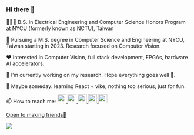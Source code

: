 ### Hi there 👋

🧑🏼‍🎓 B.S. in Electrical Engineering and Computer Science Honors Program at NYCU (formerly known as NCTU), Taiwan

📕 Pursuing a M.S. degree in Computer Science and Engineering at NYCU, Taiwan starting in 2023. Research focused on Computer Vision.

❤️ Interested in Computer Vision, full stack development, FPGAs, hardware AI accelerators.

🔭 I’m currently working on my research. Hope everything goes well 🙏.

🌱 Maybe someday: learning React + vike, nothing too serious, just for fun. 

📫 How to reach me: <a href="https://www.facebook.com/ckc.eecs/"><img src="https://img.icons8.com/fluency/144/000000/facebook-new.png" width="24" height="24">
<a href="https://www.instagram.com/ckc.eecs/"><img src="https://img.icons8.com/fluency/96/000000/instagram-new.png" width="24" height="24">
<a href="https://twitter.com/kie4280"><img src="https://img.icons8.com/color/96/000000/twitter--v1.png" width="24" height="24">
<a href="https://www.linkedin.com/in/chen-kai-chang"><img src="https://img.icons8.com/fluency/96/000000/linkedin.png" width="24" height="24">
<a href="https://github.com/kie4280/"><img src="https://img.icons8.com/material-rounded/96/000000/github.png" width="24" height="24">

Open to making friends🥹
  
![](https://komarev.com/ghpvc/?username=kie4280)
